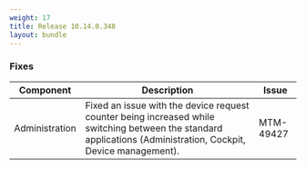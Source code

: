 ```yaml
---
weight: 17
title: Release 10.14.0.348
layout: bundle
---
```


<!--10.14.0.339 - 10.14.0.348-->

### Fixes

<div><table ><colgroup>
<col style="width: 15%;"><col style="width: 70%;"><col style="width: 15%;"></colgroup>
<thead><tr>
<th>
Component</th>
<th>
Description</th>
<th>
Issue</th>
</tr>
</thead><tbody>

<tr>
<td>Administration</td>
<td>Fixed an issue with the device request counter being increased while switching between the standard applications (Administration, Cockpit, Device management).</td>
<td>MTM-49427</td>
</tr>

</tbody></table></div>
